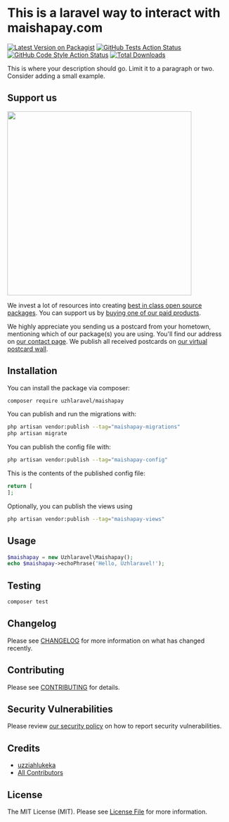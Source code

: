 # This is a laravel way to interact with maishapay.com

[![Latest Version on Packagist](https://img.shields.io/packagist/v/uzhlaravel/maishapay.svg?style=flat-square)](https://packagist.org/packages/uzhlaravel/maishapay)
[![GitHub Tests Action Status](https://img.shields.io/github/actions/workflow/status/uzhlaravel/maishapay/run-tests.yml?branch=main&label=tests&style=flat-square)](https://github.com/uzhlaravel/maishapay/actions?query=workflow%3Arun-tests+branch%3Amain)
[![GitHub Code Style Action Status](https://img.shields.io/github/actions/workflow/status/uzhlaravel/maishapay/fix-php-code-style-issues.yml?branch=main&label=code%20style&style=flat-square)](https://github.com/uzhlaravel/maishapay/actions?query=workflow%3A"Fix+PHP+code+style+issues"+branch%3Amain)
[![Total Downloads](https://img.shields.io/packagist/dt/uzhlaravel/maishapay.svg?style=flat-square)](https://packagist.org/packages/uzhlaravel/maishapay)

This is where your description should go. Limit it to a paragraph or two. Consider adding a small example.

## Support us

[<img src="https://github-ads.s3.eu-central-1.amazonaws.com/maishapay.jpg?t=1" width="419px" />](https://spatie.be/github-ad-click/maishapay)

We invest a lot of resources into creating [best in class open source packages](https://spatie.be/open-source). You can support us by [buying one of our paid products](https://spatie.be/open-source/support-us).

We highly appreciate you sending us a postcard from your hometown, mentioning which of our package(s) you are using. You'll find our address on [our contact page](https://spatie.be/about-us). We publish all received postcards on [our virtual postcard wall](https://spatie.be/open-source/postcards).

## Installation

You can install the package via composer:

```bash
composer require uzhlaravel/maishapay
```

You can publish and run the migrations with:

```bash
php artisan vendor:publish --tag="maishapay-migrations"
php artisan migrate
```

You can publish the config file with:

```bash
php artisan vendor:publish --tag="maishapay-config"
```

This is the contents of the published config file:

```php
return [
];
```

Optionally, you can publish the views using

```bash
php artisan vendor:publish --tag="maishapay-views"
```

## Usage

```php
$maishapay = new Uzhlaravel\Maishapay();
echo $maishapay->echoPhrase('Hello, Uzhlaravel!');
```

## Testing

```bash
composer test
```

## Changelog

Please see [CHANGELOG](CHANGELOG.md) for more information on what has changed recently.

## Contributing

Please see [CONTRIBUTING](CONTRIBUTING.md) for details.

## Security Vulnerabilities

Please review [our security policy](../../security/policy) on how to report security vulnerabilities.

## Credits

- [uzziahlukeka](https://github.com/uzhlaravel)
- [All Contributors](../../contributors)

## License

The MIT License (MIT). Please see [License File](LICENSE.md) for more information.

